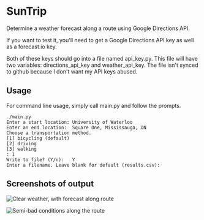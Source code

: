 # SunTrip
Determine a weather forecast along a route using Google Directions API.

If you want to test it, you'll need to get a Google Directions API key as well
as a forecast.io key. 

Both of these keys should go into a file named api_key.py. This file will have
two variables: directions_api_key and weather_api_key. The file isn't synced to
github because I don't want my API keys abused. 

## Usage

For command line usage, simply call main.py and follow the prompts.

    ./main.py
    Enter a start location: University of Waterloo
    Enter an end location:  Square One, Mississauga, ON
    Choose a transportation method.
    [1] bicycling (default)
    [2] driving
    [3] walking
    : 1
    Write to file? (Y/n):   Y
    Enter a filename. Leave blank for default (results.csv): 

## Screenshots of output

![Clear weather, with forecast along route](http://i.imgur.com/BfU6RzE.png) 

![Semi-bad conditions along the route](http://i.imgur.com/uh8XgEU.png)
